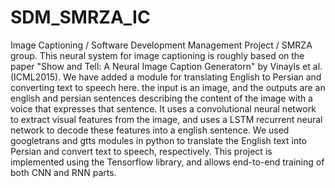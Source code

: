 # SDM_SMRZA_IC
Image Captioning / Software Development Management Project / SMRZA group.
This neural system for image captioning is roughly based on the paper "Show and Tell: A Neural Image Caption Generatorn" by Vinayls et al. (ICML2015).
We have added a module for translating English to Persian and converting text to speech here. the input is an image, and the outputs are an english and persian sentences describing the content of the image with a voice that expresses that sentence. It uses a convolutional neural network to extract visual features from the image, and uses a LSTM recurrent neural network to decode these features into a english sentence. We used googletrans and gtts modules in python to translate the English text into Persian and convert text to speech, respectively. This project is implemented using the Tensorflow library, and allows end-to-end training of both CNN and RNN parts.

